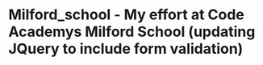 # Milford_school - My effort at Code Academys Milford School (updating JQuery to include form validation)
